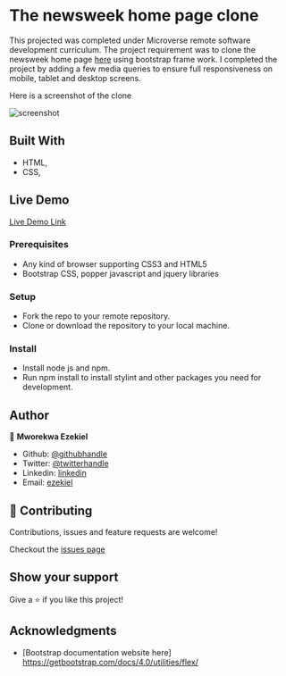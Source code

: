 # The newsweek home page clone

This projected was completed under Microverse remote software development curriculum. The project requirement was to clone the newsweek home page [here](https://www.newsweek.com/) using bootstrap frame work. I completed the project by adding a few media queries to ensure full responsiveness on mobile, tablet and desktop screens.

Here is a screenshot of the clone 

![screenshot](./img/screenshot.gif)

## Built With

- HTML,
- CSS,

## Live Demo

[Live Demo Link](https://raw.githack.com/vanheaven-ui/newsweek-clone/dev-branch/index.html)

### Prerequisites

- Any kind of browser supporting CSS3 and HTML5
- Bootstrap CSS, popper javascript and jquery libraries

### Setup

- Fork the repo to your remote repository.
- Clone or download the repository to your local machine.

### Install

- Install node js and npm.
- Run npm install to install stylint and other packages you need for development.

## Author

👤 **Mworekwa Ezekiel**

- Github: [@githubhandle](https://github.com/vanheaven-ui)
- Twitter: [@twitterhandle](https://twitter.com/MworekwaE)
- Linkedin: [linkedin](https://www.linkedin.com/in/vanheaven/)
- Email: [ezekiel](mailto:vanheaven6@gmail.com)

## 🤝 Contributing

Contributions, issues and feature requests are welcome!

Checkout the [issues page](https://github.com/vanheaven-ui/newsweek-clone/issues)

## Show your support

Give a ⭐️ if you like this project!

## Acknowledgments

- [Bootstrap documentation website here] https://getbootstrap.com/docs/4.0/utilities/flex/
